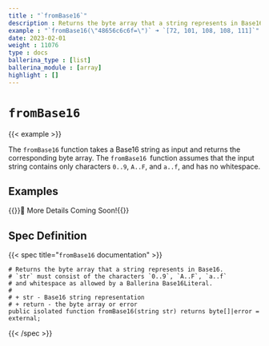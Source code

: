 ```yaml
---
title : "`fromBase16`"
description : Returns the byte array that a string represents in Base16.
example : "`fromBase16(\"48656c6c6f=\")` ➜ `[72, 101, 108, 108, 111]`"
date: 2023-02-01
weight : 11076
type : docs
ballerina_type : [list]
ballerina_module : [array]
highlight : []
---
```


# `fromBase16`

{{< example >}}

The `fromBase16` function takes a Base16 string as input and returns the corresponding byte array. The `fromBase16 `function assumes that the input string contains only characters `0..9`, `A..F`, and `a..f`, and has no whitespace.

## Examples

{{<hint>}}🚧 More Details Coming Soon!{{</hint>}}

## Spec Definition

{{< spec title="`fromBase16` documentation" >}}

```ballerina
# Returns the byte array that a string represents in Base16.
# `str` must consist of the characters `0..9`, `A..F`, `a..f`
# and whitespace as allowed by a Ballerina Base16Literal.
#
# + str - Base16 string representation
# + return - the byte array or error
public isolated function fromBase16(string str) returns byte[]|error = external;
```

{{< /spec >}}
